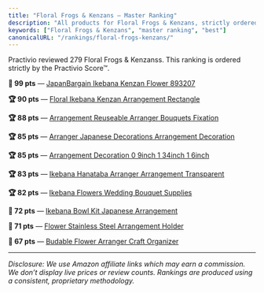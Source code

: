 ```yaml
---
title: "Floral Frogs & Kenzans — Master Ranking"
description: "All products for Floral Frogs & Kenzans, strictly ordered by the Practivio Score™."
keywords: ["Floral Frogs & Kenzans", "master ranking", "best"]
canonicalURL: "/rankings/floral-frogs-kenzans/"
---
```


Practivio reviewed 279 Floral Frogs & Kenzanss. This ranking is ordered strictly by the Practivio Score™.

**💎 99 pts** — [JapanBargain Ikebana Kenzan Flower 893207](/products/japanbargain-ikebana-kenzan-flower-893207-B004LLBOE0/)

**🏆 90 pts** — [Floral Ikebana Kenzan Arrangement Rectangle](/products/floral-ikebana-kenzan-arrangement-rectangle-B0855R28GN/)

**🏆 88 pts** — [Arrangement Reuseable Arranger Bouquets Fixation](/products/arrangement-reuseable-arranger-bouquets-fixation-B0CDCQCWXM/)

**🏆 85 pts** — [Arranger Japanese Decorations Arrangement Decoration](/products/arranger-japanese-decorations-arrangement-decoration-B093V87TB1/)

**🏆 85 pts** — [Arrangement Decoration 0 9inch 1 34inch 1 6inch](/products/arrangement-decoration-0-9inch-1-34inch-1-6inch-B0952NKVK1/)

**🏆 83 pts** — [Ikebana Hanataba Arranger Arrangement Transparent](/products/ikebana-hanataba-arranger-arrangement-transparent-B0CWPFNBVQ/)

**🏆 82 pts** — [Ikebana Flowers Wedding Bouquet Supplies](/products/ikebana-flowers-wedding-bouquet-supplies-B0CYGPPTSQ/)

**🛒 72 pts** — [Ikebana Bowl Kit Japanese Arrangement](/products/ikebana-bowl-kit-japanese-arrangement-B0F296T7YP/)

**🛒 71 pts** — [Flower Stainless Steel Arrangement Holder](/products/flower-stainless-steel-arrangement-holder-B08MLJ6PLB/)

**🛒 67 pts** — [Budable Flower Arranger Craft Organizer](/products/budable-flower-arranger-craft-organizer-B00JXS4AWE/)

---
_Disclosure: We use Amazon affiliate links which may earn a commission. We don’t display live prices or review counts. Rankings are produced using a consistent, proprietary methodology._
